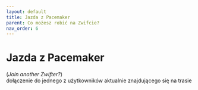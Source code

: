 ```yaml
---
layout: default
title: Jazda z Pacemaker
parent: Co możesz robić na Zwifcie?
nav_order: 6
---
```


# Jazda z Pacemaker

(_Join another Zwifter?_)  
        dołączenie do jednego z użytkowników aktualnie znajdującego się na trasie 